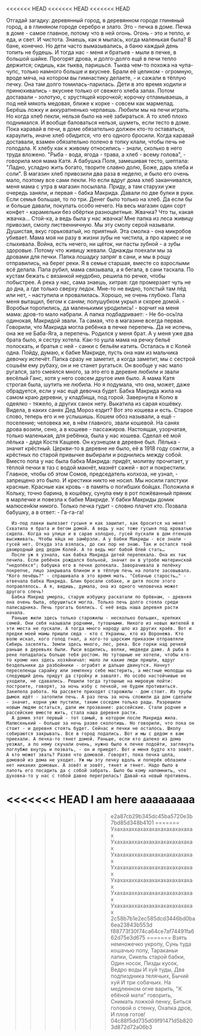 <<<<<<< HEAD
<<<<<<< HEAD
<<<<<<< HEAD

Отгадай загадку: деревянный город, в деревянном городе глиняный город, а в глиняном городе серебро и злато. Это - печка в доме. Печка в доме - самое главное, потому что в ней огонь. Огонь - это и тепло, и еда, и свет. И чистота. Знаешь, как я мылась, когда маленькая была? В бане, конечно. Но дети часто вымазывались, а баню каждый день топить не будешь. И тогда нас - меня и братьев - мыли в печке, в большой шайке. Прогорят дрова, и долго-долго ещё в печи тепло держится; сидишь, как тыква, паришься. Тыква чем-то похожа на чупа-чупс, только намного больше и вкуснее. Брали её целиком - огромную, вроде мяча, на котором вы гимнастику делаете, - и сажали в тёплую печку. Она там долго томилась-парилась. Дети в это время ходили и принюхивались - вкуснее только от свежего хлеба запах. Потом доставали - золотую, с хрустящей корочкой; корочку отламываешь, а под ней мякоть медовая, ближе к корке - совсем как мармелад. Берёшь ложку и аккуратненько черпаешь.
      Любили мы на печи играть. Но когда хлеб пекли, нельзя было на неё забираться. А то хлеб плохо поднимался. И вообще баловаться нельзя, шуметь, если тесто в доме. Пока каравай в печи, в доме обязательно должен кто-то оставаться, караулить, иначе хлеб обидится, что его одного бросили. Когда каравай доставали, взамен обязательно полено в топку клали, чтобы печь не голодала. К хлебу как к живому относились - знали, сколько в него труда вложено. "Рыба - вода, ягода - трава, а хлеб - всему голова", - говорила моя мама Катя. А бабушка Поля, замешивая тесто, шептала: "Ладно, усладно жить богато, творите славно долю, Боже, дарь хлеба и соли".
      В магазин хлеб привозили два раза в неделю, и было его очень мало, поэтому все сами пекли. Но если вдруг дома хлеб заканчивался, меня мама с утра в магазин посылала. Приду, а там старухи уже очередь заняли, и первая - бабка Макрида. Давали по две булки в руки. Если семья большая, то по три. Денег было только на хлеб. Да если бы и больше давали, покупать особо нечего. На весь магазин один сорт конфет - карамельки без обёртки разноцветные. Жвачка? Что ты, какая жвачка… Стой-ка, а ведь была у нас жвачка! Мне папка из леса живицу привозил, смолу лиственничную. Мы эту смолу серой называли. Душистая, вкус горьковатый, но приятный. Эта смолка - она микробов убивает. Мама моя ни разу в жизни зубы не чистила, а про кариес и не слыхивала. Война, есть нечего, ни щёток, ни пасты зубной - а зубы здоровые. Потому что живицу жевали.
      Однажды поехали мы за дровами для печки. Папка лошадку запряг в сани, и мы в рощу отправились, на берег реки. Я в семье старшая, вместе со взрослыми всё делала. Папа рубил, мама связывала, а я бегала, в сани таскала. По кустам бежать с вязанкой неудобно, решила по речке, чтобы побыстрее. А река у нас, сама знаешь, хитрая: где промерзает чуть не до дна, а где только сверху ледок. Мне-то не видно, толстый там лёд или нет, - наступила и провалилась. Хорошо, не очень глубоко. Папа меня вытащил, бегом к саням; полушубком укрыл и скорее домой. 
      - Воробьи торопились, да маленькими уродились! - ворчит на меня мама: дров-то мало набрали.
      А папка подбадривает:
      - Не бо-ось!ла одинокая, Макридой звали. Та самая, что в магазине всегда первая. Говорили, что Макрида могла ребёнка в печке перепечь. Да не испечь, она же не Баба-Яга, а перепечь. 
      Родился у меня брат. А у меня уже два брата было, я сестру хотела. Как-то ушла мама на речку бельё полоскать, и братья с ней - санки с бельём катить. Осталась я с Колей одна. Пойду, думаю, к бабке Макриде, пусть она нам из мальчика девочку испечёт. Папка сразу не заметит, а когда заметит, мы с сестрой сошьём ему рубаху, он и не станет ругаться. Он вообще у нас мало ругался, зато смеялся много, за это его в деревне любили и звали весёлый Ганс, хотя у него совсем другое имя было. А мама Катя строгая была, шутить не любила. Но я подумала, что она, может, даже обрадуется, если у нас ещё девочка будет.
      Бабка Макрида жила на самом краю деревни, у кладбища, под горой. Завернула я Колю в одеялко - тяжело, а других санок нету. Выкатила из сарая кошёвку. Видела, в каких санях Дед Мороз ездит? Вот это кошева и есть. Старое слово, теперь его и не услышишь. Кошем обоз называли, а ещё - поселение; человека же, в нём главного, звали кошевой. На санях дрова возили, сено, а в кошеве - пассажиров. Настоящая, узорчатая, только маленькая, для ребёнка, была у нас кошева. Сделал её мой лёлька - дядя Костя Кащеев. Он кузнецом в деревне был. Лёлька - значит крёстный. Церкви-то в деревне не было, её в 1918 году сожгли, а крёстных по старой привычке выбирали и роднились между собой. Вместо попа у нас была бабка Макрида: придёт, молитву прочитает, у тёплой печки в таз с водой макнёт, мазнёт сажей - вот и покрестили. Главное, чтобы об этом Сомов, председатель колхоза, не узнал, - запрещено это было. И крестики никто не носил. Мы носили галстуки красные. Красные как кровь - в память о погибших бойцах.
      Положила я Кольку, точно барина, в кошёвку, сунула ему в рот пожёванный пряник в марлечке и повезла к бабке Макриде.
      У бабки Макриды домик малюсенkiм никого. Только печка гудит - словно плачет кто. Позвала бабушку, а в ответ:
      - Га-га-га!


      Из-под лавки вылезает гусыня и как зашипит, как бросится на меня! Схватила я брата и бегом домой. А ведь у нас тоже гусыня под кроватью сидела. Когда на улице и в сарае холодно, гусей пускали в дом птенцов высиживать. Чтобы яйца не замёрзли. А у бабки Макриды - все знали - гусей нет. Откуда эта взялась, до сих пор не знаю. Так и остался твой двоюродный дед дедом Колей. А то ведь мог бабой Олей стать…
      После уж я узнала, как бабка Макрида детей перепекала. Она их так лечила. Если ребёнок рождался больной, значит он в утробе материнской "недопёкся"; бабушка его в печке допекала. Заворачивала в пелёнку покрепче, лицо закрывала блином и в тёплую печь на лопате засовывала. "Кого печёшь?" - спрашивала в это время мать. "Собачью старость…" - отвечала бабка Макрида. Блин бросали собаке, и дитя после этого поправлялось. А я, видишь, думала, она из одного человечка может другого спечь!
      Бабка Макрид умерла, старую избушку раскатали по брёвнам, - древняя она очень была, обрушиться могла. Только печь долго стояла среди палисадника. Печь трогать боялись. С неё ведь наша деревня расти начала. 
      Раньше жили здесь только старожилы - несколько больших, крепких семей. Они себя называли родчими, тутошными. Никого из новых жителей в эти места не пускали. А тогда много народу шло из других краёв. Вот и предки моей мамы пришли сюда - кто с Украины, кто из Воронежа. Кто волю искал, кого голод гнал, а кого-то царским приказом отправляли Сибирь заселять. Земли здесь много, лес, река. Все горки над речкой раньше в деревьях были. Рыси водились, волки, медведи даже. А рыба в реке попадалась больше тебя ростом. Но тутошные не хотели, чтобы кто-то кроме них здесь хозяйничал: мало ли какие люди пришли, вдруг бездельники да разбойники - ограбят и дальше двинутся. Начнут переселенцы сарайку или землянку себе мастерить, а местные молодцы на следующий день придут да стройку и завалят. Но особо настойчивые не уходили, не сдавались. Решили тогда тутошные на мировую пойти: построите, говорят, за ночь избу с печкой, не будем противиться. Закипела работа. На рассвете приходят старожилы - дом стоит. Из трубы дымок идёт - затопили печь. А раз печь за ночь сложили да дом сделали - значит, корни уже пустили, таким соседям только рады. Разрешили новым людям остаться, дали им прозвание: рассейские. Стали родчие и рассейские вместе жить, стала наша деревня расти. 
      А домик этот первый - тот самый, в котором после Макрида жила. Малюсенький - больше за ночь разве сколотишь. Но говорили, что пока он стоит - и деревня стоять будет. Сейчас и печки не осталось. Школу собираются закрывать. Все в город подались. Вот и мы с дедом к вам приехали. А печка-то тянет домой. Раньше, если кто далеко из дома уезжал, а по нему скучали очень, нужно было к печке подойти, заглянуть поглубже внутрь и позвать, - он и приедет. Вот и меня будто кто зовёт. А кто может звать? Разве что домовой. Говорят, пока печка цела, домовой из дома не уходит. Уж мы эту печку вдоль и поперёк облазили - нет никаких домовых. А зовёт и зовёт, тянет и тянет. Надо было в лапоть его посадить да с собой забрать. Было бы кому напомнить, что духовка-то у нас с тобой давно перегрелась! Давай-ка новый противень.
<<<<<<< HEAD
I am here
aaaaaaaaa
=======
>>>>>>> e2a87cb29b345dc45ba5720e3b7bd85d348b4101
=======
Ухахахаххахахахахахахахахахах
Ухахахаххахахахахахахахахахах
Ухахахаххахахахахахахахахахах
Ухахахаххахахахахахахахахахах
Ухахахаххахахахахахахахахахах
Ухахахаххахахахахахахахахахах
Ухахахаххахахахахахахахахахах
>>>>>>> 2c58b7b1e2ec585dcd3446bd0ba6ea23843b553d
>>>>>>> f88773f30f74ca64ce7af74491fa662d75e3d675
=======
Взять немножечко укропу,
Сунь туда кошачью попу,
Тараканьи лапки,
Сикель старой бабки,
Один носок,
Пизды кусок,
Ведро воды
И хуй туды,
Два подпиздника телячьих,
Бычий хуй
И три собачьих.
На медленном огне варить,
"К ебёной мати" говорить,
Снимать ложкой пенку,
Биться головой о стенку,
Охапка дров,
И плов готов!
>>>>>>> 04c88f5dd735d09f91471d5b8203d872d72a06b3
